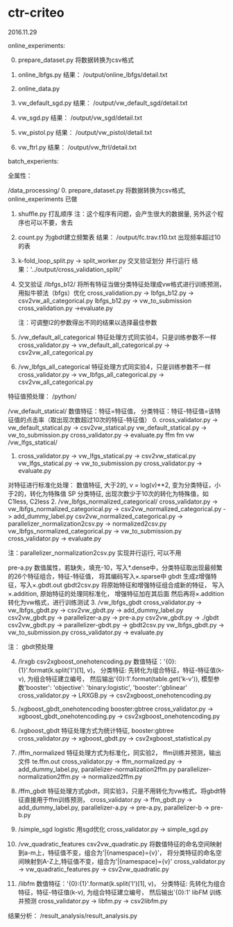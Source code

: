 # ctr-criteo
2016.11.29

online_experiments:

0. prepare_dataset.py   将数据转换为csv格式

1. online_lbfgs.py
   结果： /output/online_lbfgs/detail.txt

2. online_data.py

3. vw_default_sgd.py
   结果： /output/vw_default_sgd/detail.txt

4. vw_sgd.py
   结果： /output/vw_sgd/detail.txt

5. vw_pistol.py
   结果： /output/vw_pistol/detail.txt

6. vw_ftrl.py
   结果： /output/vw_ftrl/detail.txt



batch_experients:

全属性：

/data_processing/
0. prepare_dataset.py   将数据转换为csv格式, online_experiments 已做

1. shuffle.py   打乱顺序
   注：这个程序有问题，会产生很大的数据量, 另外这个程序也可以不要，舍去

2. count.py 为gbdt建立频繁表
   结果： /output/fc.trav.t10.txt  出现频率超过10的表

3. k-fold_loop_split.py -> split_worker.py 交叉验证划分 并行运行
   结果：'../output/cross_validation_split/'

4. 交叉验证
    /lbfgs_b12/
    将所有特征当做分类特征处理成vw格式进行训练预测，用拟牛顿法（bfgs）优化
    cross_validation.py -> lbfgs_b12.py -> csv2vw_all_categorical.py
    lbfgs_b12.py -> vw_to_submission
    cross_validation.py ->evaluate.py

    注：可调整l2的参数得出不同的结果以选择最佳参数

5. /vw_default_all_categorical
    特征处理方式同实验4，只是训练参数不一样
    cross_validator.py -> vw_default_all_categorical.py -> csv2vw_all_categorical.py

6. /vw_lbfgs_all_categorical
   特征处理方式同实验4，只是训练参数不一样
   cross_validator.py -> vw_lbfgs_all_categorical.py -> csv2vw_all_categorical.py


特征值预处理： /python/

/vw_default_statical/
数值特征：特征=特征值， 分类特征：特征-特征值=该特征值的点击率（取出现次数超过10次的特征-特征值）
0. cross_validator.py -> vw_default_statical.py -> csv2vw_statical.py
   vw_default_statical.py -> vw_to_submission.py
   cross_validator.py -> evaluate.py
ffm
fm
vw
/vw_lfgs_statical/
1. cross_validator.py -> vw_lfgs_statical.py -> csv2vw_statical.py
   vw_lfgs_statical.py -> vw_to_submission.py
   cross_validator.py -> evaluate.py

对特征进行标准化处理：
数值特征, 大于2的, v = log(v)**2, 变为分类特征，小于2的，转化为特殊值 SP
分类特征, 出现次数少于10次的转化为特殊值，如C1less, C2less
2. /vw_lbfgs_normalized_categorical/
   cross_validator.py -> vw_lbfgs_normalized_categorical.py -> csv2vw_normalized_categorical.py -> add_dummy_label.py
   csv2vw_normalized_categorical.py -> parallelizer_normalization2csv.py -> normalized2csv.py
   vw_lbfgs_normalized_categorical.py -> vw_to_submission.py
   cross_validator.py -> evaluate.py

   注：parallelizer_normalization2csv.py  实现并行运行, 可以不用

pre-a.py 数值属性，若缺失，填充-10，写入*.dense中，分类特征取出现最频繁的26个特征组合，特征-特征值， 将其编码写入×.sparse中
gbdt 生成z增强特征，写入×.gbdt.out
gbdt2csv.py 将原始特征和增强特征组合成新的特征， 写入×.addition, 原始特征的处理同标准化， 增强特征加在其后面
然后再将×.addition转化为vw格式，进行训练测试
3. /vw_lbfgs_gbdt
   cross_validator.py -> vw_lbfgs_gbdt.py -> csv2vw_gbdt.py -> add_dummy_label.py
   csv2vw_gbdt.py -> parallelizer-a.py -> pre-a.py
   csv2vw_gbdt.py -> ./gbdt
   csv2vw_gbdt.py -> parallelizer-gbdt.py -> gbdt2csv.py
   vw_lbfgs_gbdt.py -> vw_to_submission.py
   cross_validator.py -> evaluate.py

   注： gbdt预处理

4. /lrxgb
    csv2xgboost_onehotencoding.py 数值特征：'{0}:{1}'.format(k.split('I')[1], v)， 分类特征: 先转化为组合特征，特征-特征值(k-v),
    为组合特征建立编号， 然后输出'{0}:1'.format(table.get('k-v')), 模型参数'booster': 'objective': 'binary:logistic',
    'booster':'gblinear'
   cross_validator.py -> LRXGB.py -> csv2xgboost_onehotencoding.py

5. /xgboost_gbdt_onehotencoding
   booster:gbtree
   cross_validator.py -> xgboost_gbdt_onehotencoding.py -> csv2xgboost_onehotencoding.py

6. /xgboost_gbdt
   特征处理方式为统计特征, booster:gbtree
   cross_validator.py -> xgboost_gbdt.py -> csv2xgboost_statistical.py

7. /ffm_normalized
   特征处理方式为标准化，同实验2， ffm训练并预测，输出文件 te.ffm.out
   cross_validator.py -> ffm_normalized.py -> add_dummy_label.py, parallelizer-normalization2ffm.py
   parallelizer-normalization2ffm.py -> normalized2ffm.py

8. /ffm_gbdt
   特征处理方式gbdt，同实验3，只是不用转化为vw格式，将gbdt特征直接用于ffm训练预测，
   cross_validator.py -> ffm_gbdt.py -> add_dummy_label.py, parallelizer-a.py -> pre-a.py, parallelizer-b -> pre-b.py

9. /simple_sgd
   logistic 用sgd优化
   cross_validator.py -> simple_sgd.py

10. /vw_quadratic_features
    csv2vw_quadratic.py 将数值特征的命名空间映射到a-m上，特征值不变，组合为'|{namespace}={v}'，
    将分类特征的命名空间映射到A-Z上,特征值不变，组合为'|{namespace}={v}'
    cross_validator.py -> vw_quadratic_features.py -> csv2vw_quadratic.py

11. /libfm
    数值特征：'{0}:{1}'.format(k.split('I')[1], v)， 分类特征: 先转化为组合特征，特征-特征值(k-v),
    为组合特征建立编号， 然后输出'{0}:1'
    libFM 训练并预测
    cross_validator.py -> libfm.py -> csv2libfm.py


结果分析：
/result_analysis/result_analysis.py

